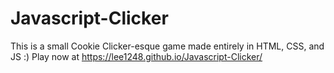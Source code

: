 # Javascript-Clicker
This is a small Cookie Clicker-esque game made entirely in HTML, CSS, and JS :)
Play now at https://lee1248.github.io/Javascript-Clicker/
